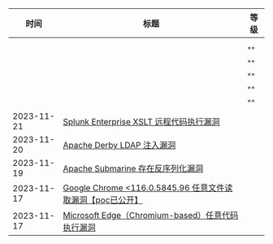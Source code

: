 | 时间 | 标题  | 等级  |
| ------------------------------ | --- | --- |
|                                |     |     |
|                                |     |     |
|                                |     | ""  |
|                                |     | ""  |
|                                |     | ""  |
|                                |     | ""  |
|                                |     | ""  |
| 2023-11-21 | [Splunk Enterprise XSLT 远程代码执行漏洞](https://www.oscs1024.com/hd/MPS-1j9c-4oyt) |   |
| 2023-11-20 | [Apache Derby LDAP 注入漏洞](https://www.oscs1024.com/hd/MPS-2022-65764) |   |
| 2023-11-19 | [Apache Submarine 存在反序列化漏洞](https://www.oscs1024.com/hd/MPS-qp4a-wcgl) |   |
| 2023-11-17 | [Google Chrome <116.0.5845.96 任意文件读取漏洞【poc已公开】](https://www.oscs1024.com/hd/MPS-cv7p-l1wh) |   |
| 2023-11-17 | [Microsoft Edge（Chromium-based）任意代码执行漏洞](https://www.oscs1024.com/hd/MPS-3bdv-qu0y) |   |
